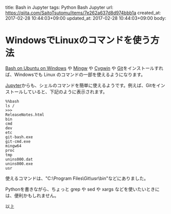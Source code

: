 title: Bash in Jupyter
tags: Python Bash Jupyter
url: https://qiita.com/SaitoTsutomu/items/7e262a637d8d974bbb1a
created_at: 2017-02-28 10:44:03+09:00
updated_at: 2017-02-28 10:44:03+09:00
body:

# WindowsでLinuxのコマンドを使う方法
[Bash on Ubuntu on Windows](https://msdn.microsoft.com/ja-jp/commandline/wsl/about) や [Mingw](https://ja.wikipedia.org/wiki/MinGW) や [Cygwin](https://ja.wikipedia.org/wiki/Cygwin) や [Git](https://ja.wikipedia.org/wiki/Git)をインストールすれば、Windowsでも Linux のコマンドの一部を使えるようになります。

[Jupyter](http://jupyter.org/)からも、シェルのコマンドを簡単に使えるようです。例えば、Gitをインストールしていると、下記のように表示されます。

```py3:jupyter_notebook
%%bash
ls /
>>>
ReleaseNotes.html
bin
cmd
dev
etc
git-bash.exe
git-cmd.exe
mingw64
proc
tmp
unins000.dat
unins000.exe
usr
```

使えるコマンドは、"C:\Program Files\Git\usr\bin"などにありました。

Pythonを書きながら、ちょっと grep や sed や xargs などを使いたいときには、便利かもしれません。

以上

